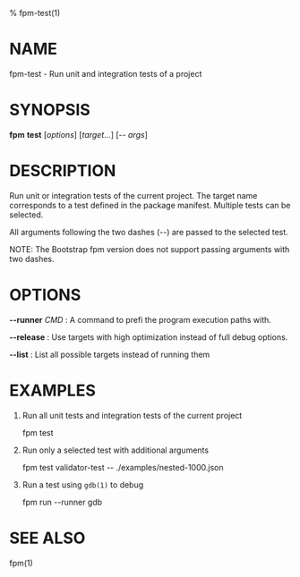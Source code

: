 % fpm-test(1)

# NAME
fpm-test - Run unit and integration tests of a project


# SYNOPSIS
**fpm** **test** [_options_] [_target_...] [-- _args_]


# DESCRIPTION

Run unit or integration tests of the current project.
The target name corresponds to a test defined in the package manifest.
Multiple tests can be selected.

All arguments following the two dashes (--) are passed to the selected test.

NOTE: The Bootstrap fpm version does not support passing arguments with two dashes.

# OPTIONS

**--runner** _CMD_
:   A command to prefi the program execution paths with.

**--release**
:   Use targets with high optimization instead of full debug options.

**--list**
:   List all possible targets instead of running them


# EXAMPLES

1. Run all unit tests and integration tests of the current project

   fpm test

2. Run only a selected test with additional arguments

   fpm test validator-test -- ./examples/nested-1000.json

3. Run a test using `gdb(1)` to debug

   fpm run --runner gdb


# SEE ALSO
fpm(1)
